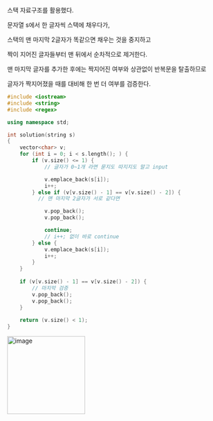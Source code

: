 
스택 자료구조를 활용했다.

문자열 s에서 한 글자씩 스택에 채우다가,

스택의 맨 마지막 2글자가 똑같으면 채우는 것을 중지하고

짝이 지어진 글자들부터 맨 뒤에서 순차적으로 제거한다.

맨 마지막 글자를 추가한 후에는 짝지어진 여부와 상관없이 반복문을 탈출하므로

글자가 짝지어졌을 때를 대비해 한 번 더 여부를 검증한다.

```cpp
#include <iostream>
#include <string>
#include <regex>

using namespace std;

int solution(string s)
{
    vector<char> v;
    for (int i = 0; i < s.length(); ) {
        if (v.size() <= 1) {
            // 글자가 0~1개 라면 묻지도 따지지도 말고 input

            v.emplace_back(s[i]);
            i++;
        } else if (v[v.size() - 1] == v[v.size() - 2]) {
          // 맨 마지막 2글자가 서로 같다면

            v.pop_back();
            v.pop_back();

            continue;
            // i++; 없이 바로 continue
        } else {
            v.emplace_back(s[i]);
            i++;
        }
    }
    
    if (v[v.size() - 1] == v[v.size() - 2]) {
        // 마지막 검증
        v.pop_back();
        v.pop_back();
    }
    
    return (v.size() < 1);
}
```

<img width="180" alt="image" src="https://github.com/levocation/Algorithm_Slack_Study/assets/42001961/99e42f05-76ba-45f7-90b1-ec840f1bec21">
